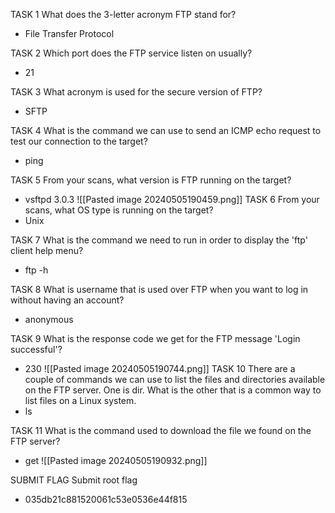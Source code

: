 TASK 1
What does the 3-letter acronym FTP stand for?
- File Transfer Protocol

TASK 2
Which port does the FTP service listen on usually?
- 21

TASK 3
What acronym is used for the secure version of FTP?
- SFTP

TASK 4
What is the command we can use to send an ICMP echo request to test our connection to the target?
- ping

TASK 5
From your scans, what version is FTP running on the target?
- vsftpd 3.0.3
![[Pasted image 20240505190459.png]]
TASK 6
From your scans, what OS type is running on the target?
- Unix

TASK 7
What is the command we need to run in order to display the 'ftp' client help menu?
- ftp -h

TASK 8
What is username that is used over FTP when you want to log in without having an account?
- anonymous

TASK 9
What is the response code we get for the FTP message 'Login successful'?
- 230
![[Pasted image 20240505190744.png]]
TASK 10
There are a couple of commands we can use to list the files and directories available on the FTP server. One is dir. What is the other that is a common way to list files on a Linux system.
- ls

TASK 11
What is the command used to download the file we found on the FTP server?
- get
![[Pasted image 20240505190932.png]]

SUBMIT FLAG
Submit root flag
- 035db21c881520061c53e0536e44f815